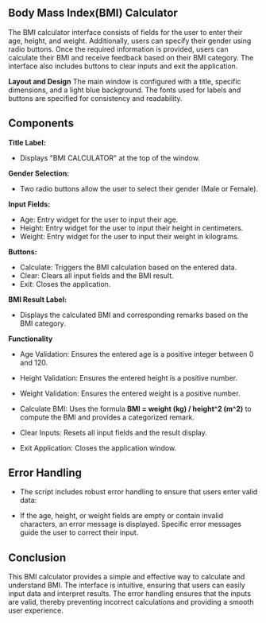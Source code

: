 ## Body Mass Index(BMI) Calculator

The BMI calculator interface consists of fields for the user to enter their age, height, and weight. Additionally, users can specify their gender using radio buttons. Once the required information is provided, users can calculate their BMI and receive feedback based on their BMI category. The interface also includes buttons to clear inputs and exit the application.

**Layout and Design**
The main window is configured with a title, specific dimensions, and a light blue background. The fonts used for labels and buttons are specified for consistency and readability.

## Components

**Title Label:**

 - Displays "BMI CALCULATOR" at the top of the window.

**Gender Selection:**

 - Two radio buttons allow the user to select their gender (Male or Female).

**Input Fields:**

 - Age: Entry widget for the user to input their age.
 - Height: Entry widget for the user to input their height in centimeters.
 - Weight: Entry widget for the user to input their weight in kilograms.

**Buttons:**

 - Calculate: Triggers the BMI calculation based on the entered data.
 - Clear: Clears all input fields and the BMI result.
 - Exit: Closes the application.
    
**BMI Result Label:**

 - Displays the calculated BMI and corresponding remarks based on the BMI category.

**Functionality**
 - Age Validation: Ensures the entered age is a positive integer between 0 and 120.
 - Height Validation: Ensures the entered height is a positive number.
 - Weight Validation: Ensures the entered weight is a positive number.
 - Calculate BMI: Uses the formula 
         **BMI = weight (kg) / height^2 (m^2)​**
  to compute the BMI and provides a categorized remark.

 - Clear Inputs: Resets all input fields and the result display.
 - Exit Application: Closes the application window.

## Error Handling

 - The script includes robust error handling to ensure that users enter valid data:

 - If the age, height, or weight fields are empty or contain invalid characters, an error message is displayed.
Specific error messages guide the user to correct their input.

 ## Conclusion
This BMI calculator provides a simple and effective way to calculate and understand BMI. The interface is intuitive, ensuring that users can easily input data and interpret results. The error handling ensures that the inputs are valid, thereby preventing incorrect calculations and providing a smooth user experience.






